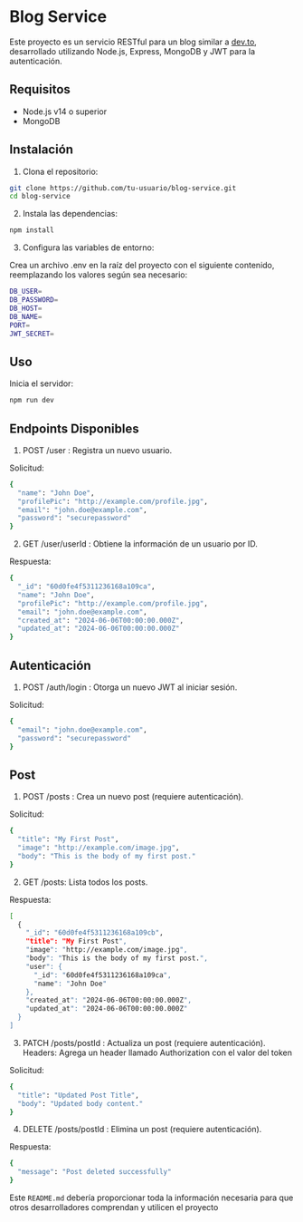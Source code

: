 # Blog Service

Este proyecto es un servicio RESTful para un blog similar a [dev.to](http://dev.to), desarrollado utilizando Node.js, Express, MongoDB y JWT para la autenticación.

## Requisitos

- Node.js v14 o superior
- MongoDB

## Instalación

1. Clona el repositorio:

```bash
git clone https://github.com/tu-usuario/blog-service.git
cd blog-service
```

2. Instala las dependencias:

```bash
npm install
```

3. Configura las variables de entorno:

Crea un archivo .env en la raíz del proyecto con el siguiente contenido, reemplazando los valores según sea necesario:

```bash
DB_USER=
DB_PASSWORD=
DB_HOST=
DB_NAME=
PORT=
JWT_SECRET=
```

## Uso

Inicia el servidor:

```bash
npm run dev
```

## Endpoints Disponibles

1. POST /user : Registra un nuevo usuario.

Solicitud:

```bash
{
  "name": "John Doe",
  "profilePic": "http://example.com/profile.jpg",
  "email": "john.doe@example.com",
  "password": "securepassword"
}
```

2. GET /user/userId : Obtiene la información de un usuario por ID.

Respuesta:

```bash
{
  "_id": "60d0fe4f5311236168a109ca",
  "name": "John Doe",
  "profilePic": "http://example.com/profile.jpg",
  "email": "john.doe@example.com",
  "created_at": "2024-06-06T00:00:00.000Z",
  "updated_at": "2024-06-06T00:00:00.000Z"
}
```

## Autenticación

1. POST /auth/login : Otorga un nuevo JWT al iniciar sesión.

Solicitud:

```bash
{
  "email": "john.doe@example.com",
  "password": "securepassword"
}
```

## Post

1. POST /posts : Crea un nuevo post (requiere autenticación).

Solicitud:

```bash
{
  "title": "My First Post",
  "image": "http://example.com/image.jpg",
  "body": "This is the body of my first post."
}
```

2. GET /posts: Lista todos los posts.

Respuesta:

```bash
[
  {
    "_id": "60d0fe4f5311236168a109cb",
    "title": "My First Post",
    "image": "http://example.com/image.jpg",
    "body": "This is the body of my first post.",
    "user": {
      "_id": "60d0fe4f5311236168a109ca",
      "name": "John Doe"
    },
    "created_at": "2024-06-06T00:00:00.000Z",
    "updated_at": "2024-06-06T00:00:00.000Z"
  }
]
```

3. PATCH /posts/postId : Actualiza un post (requiere autenticación).
   Headers: Agrega un header llamado Authorization con el valor del token

Solicitud:

```bash
{
  "title": "Updated Post Title",
  "body": "Updated body content."
}
```

4. DELETE /posts/postId : Elimina un post (requiere autenticación).

Respuesta:

```bash
{
  "message": "Post deleted successfully"
}
```

Este `README.md` debería proporcionar toda la información necesaria para que otros desarrolladores comprendan y utilicen el proyecto
